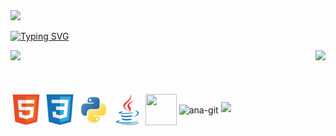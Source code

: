 <img src="https://capsule-render.vercel.app/api?type=waving&&color=0:7B68EE,100:FF1493&height=100&section=header" />

<a href="https://git.io/typing-svg"><img src="https://readme-typing-svg.demolab.com?font=Fira+Code&pause=1000&color=FF00FF&width=435&lines=bem-vindxs+ao+meu+perfil!+<3" alt="Typing SVG" /></a>
<div>
  
  <img  height="180em" src="https://github-readme-stats.vercel.app/api?username=anabarrsm&show_icons=true&theme=jolly&include_all_commits=true&count_private=true"/>
  <img align="right" height="140em" src="https://github-readme-stats.vercel.app/api/top-langs/?username=anabarrsm&layout=compact&langs_count=16&theme=jolly" /> 
</div>
<div align="center" style="display: inline-block"><br>
<br>

<div align="center" style="display: inline-block"><br>
  <img align="center" alt="ana-html" height="50" width="50" src="https://raw.githubusercontent.com/devicons/devicon/master/icons/html5/html5-original.svg">
  <img align="center" alt="ana-CSS" height="50" width="50" src="https://raw.githubusercontent.com/devicons/devicon/master/icons/css3/css3-original.svg">
  <img align="center" alt="ana-Python" height="50" width="50" src="https://raw.githubusercontent.com/devicons/devicon/master/icons/python/python-original.svg">
  <img align="center" alt="ana-Java" height="50" width="50" src="https://raw.githubusercontent.com/devicons/devicon/master/icons/java/java-original.svg">
  <img align="center" height="50" width="50" src="https://cdn.jsdelivr.net/gh/devicons/devicon/icons/linux/linux-original.svg" />
  <img align="center" alt="ana-git" height="50" width="50" src="https://cdn.jsdelivr.net/gh/devicons/devicon/icons/git/git-original.svg" />
  
</div>

<img src="https://capsule-render.vercel.app/api?type=waving&&color=0:7B68EE,100:FF1493&height=100&section=footer" />
